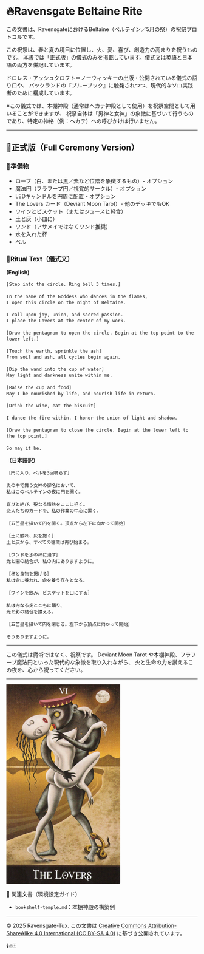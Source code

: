 # 🔥Ravensgate Beltaine Rite

この文書は、RavensgateにおけるBeltaine（ベルテイン／5月の祭）の祝祭プロトコルです。

この祝祭は、春と夏の境目に位置し、火、愛、喜び、創造力の高まりを祝うものです。
本書では「正式版」の儀式のみを掲載しています。儀式文は英語と日本語の両方を併記しています。

ドロレス・アッシュクロフト＝ノーウィッキーの出版・公開されている儀式の語り口や、
バックランドの『ブルーブック』に触発されつつ、現代的なソロ実践者のために構成しています。

※この儀式では、本棚神殿（通常はヘカテ神殿として使用）を祝祭空間として用いることができますが、
祝祭自体は「男神と女神」の象徴に基づいて行うものであり、特定の神格（例：ヘカテ）への呼びかけは行いません。

---

## 🔸正式版（Full Ceremony Version）

### 🔹準備物
- ローブ（白、または黒／紫など位階を象徴するもの）- オプション
- 魔法円（フラフープ円／視覚的サークル）- オプション
- LEDキャンドルを円周に配置 - オプション
- The Lovers カード（Deviant Moon Tarot）- 他のデッキでもOK
- ワインとビスケット（またはジュースと軽食）
- 土と灰（小皿に）
- ワンド（アサメイではなくワンド推奨）
- 水を入れた杯
- ベル

### 🔹Ritual Text（儀式文）

**(English)**
```
[Step into the circle. Ring bell 3 times.]

In the name of the Goddess who dances in the flames,
I open this circle on the night of Beltaine.

I call upon joy, union, and sacred passion.
I place the Lovers at the center of my work.

[Draw the pentagram to open the circle. Begin at the top point to the lower left.]

[Touch the earth, sprinkle the ash]
From soil and ash, all cycles begin again.

[Dip the wand into the cup of water]
May light and darkness unite within me.

[Raise the cup and food]
May I be nourished by life, and nourish life in return.

[Drink the wine, eat the biscuit]

I dance the fire within. I honor the union of light and shadow.

[Draw the pentagram to close the circle. Begin at the lower left to the top point.]

So may it be.
```

**（日本語訳）**
```
［円に入り、ベルを3回鳴らす］

炎の中で舞う女神の御名において、
私はこのベルテインの夜に円を開く。

喜びと結び、聖なる情熱をここに招く。
恋人たちのカードを、私の作業の中心に置く。

［五芒星を描いて円を開く。頂点から左下に向かって開始］

［土に触れ、灰を撒く］
土と灰から、すべての循環は再び始まる。

［ワンドを水の杯に浸す］
光と闇の結合が、私の内にありますように。

［杯と食物を掲げる］
私は命に養われ、命を養う存在となる。

［ワインを飲み、ビスケットを口にする］

私は内なる炎とともに踊り、
光と影の結合を讃える。

［五芒星を描いて円を閉じる。左下から頂点に向かって開始］

そうありますように。
```

---

この儀式は魔術ではなく、祝祭です。
Deviant Moon Tarot や本棚神殿、フラフープ魔法円といった現代的な象徴を取り入れながら、
火と生命の力を讃えるこの夜を、心から祝ってください。

---

<img src="the_lovers.jpg" width="300">

📎 関連文書（環境設定ガイド）
- `bookshelf-temple.md`：本棚神殿の構築例

---

© 2025 Ravensgate-Tux. この文書は [Creative Commons Attribution-ShareAlike 4.0 International (CC BY-SA 4.0)](https://creativecommons.org/licenses/by-sa/4.0/deed.ja) に基づき公開されています。

🕯️🔥🃏
